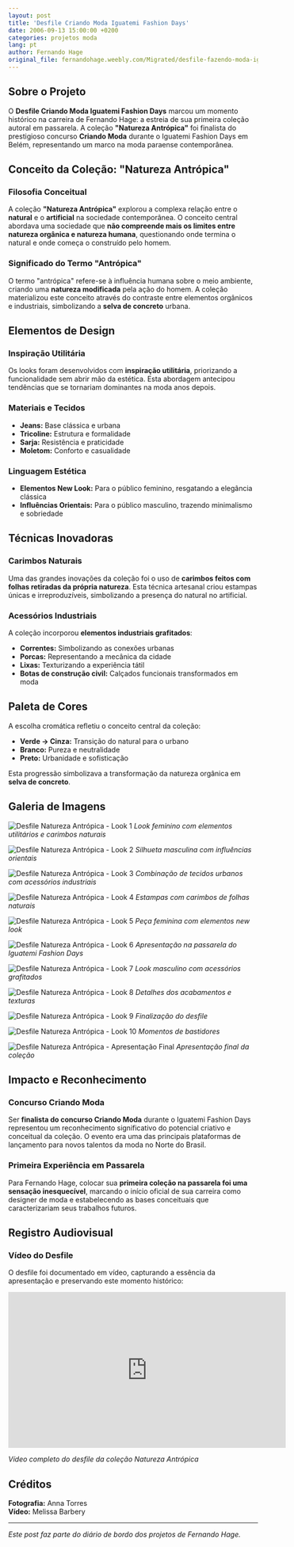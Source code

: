 ```yaml
---
layout: post
title: 'Desfile Criando Moda Iguatemi Fashion Days'
date: 2006-09-13 15:00:00 +0200
categories: projetos moda
lang: pt
author: Fernando Hage
original_file: fernandohage.weebly.com/Migrated/desfile-fazendo-moda-iguatemi-fashion-days.html
---
```


## Sobre o Projeto

O **Desfile Criando Moda Iguatemi Fashion Days** marcou um momento histórico na carreira de Fernando Hage: a estreia de sua primeira coleção autoral em passarela. A coleção **"Natureza Antrópica"** foi finalista do prestigioso concurso **Criando Moda** durante o Iguatemi Fashion Days em Belém, representando um marco na moda paraense contemporânea.

## Conceito da Coleção: "Natureza Antrópica"

### Filosofia Conceitual

A coleção **"Natureza Antrópica"** explorou a complexa relação entre o **natural** e o **artificial** na sociedade contemporânea. O conceito central abordava uma sociedade que **não compreende mais os limites entre natureza orgânica e natureza humana**, questionando onde termina o natural e onde começa o construído pelo homem.

### Significado do Termo "Antrópica"

O termo "antrópica" refere-se à influência humana sobre o meio ambiente, criando uma **natureza modificada** pela ação do homem. A coleção materializou este conceito através do contraste entre elementos orgânicos e industriais, simbolizando a **selva de concreto** urbana.

## Elementos de Design

### Inspiração Utilitária

Os looks foram desenvolvidos com **inspiração utilitária**, priorizando a funcionalidade sem abrir mão da estética. Esta abordagem antecipou tendências que se tornariam dominantes na moda anos depois.

### Materiais e Tecidos

- **Jeans:** Base clássica e urbana
- **Tricoline:** Estrutura e formalidade
- **Sarja:** Resistência e praticidade
- **Moletom:** Conforto e casualidade

### Linguagem Estética

- **Elementos New Look:** Para o público feminino, resgatando a elegância clássica
- **Influências Orientais:** Para o público masculino, trazendo minimalismo e sobriedade

## Técnicas Inovadoras

### Carimbos Naturais

Uma das grandes inovações da coleção foi o uso de **carimbos feitos com folhas retiradas da própria natureza**. Esta técnica artesanal criou estampas únicas e irreproduzíveis, simbolizando a presença do natural no artificial.

### Acessórios Industriais

A coleção incorporou **elementos industriais grafitados**:

- **Correntes:** Simbolizando as conexões urbanas
- **Porcas:** Representando a mecânica da cidade
- **Lixas:** Texturizando a experiência tátil
- **Botas de construção civil:** Calçados funcionais transformados em moda

## Paleta de Cores

A escolha cromática refletiu o conceito central da coleção:

- **Verde → Cinza:** Transição do natural para o urbano
- **Branco:** Pureza e neutralidade
- **Preto:** Urbanidade e sofisticação

Esta progressão simbolizava a transformação da natureza orgânica em **selva de concreto**.

## Galeria de Imagens

![Desfile Natureza Antrópica - Look 1](/assets/images/2006-09-13-desfile-iguatemi-fashion-days-criando-moda-01.jpg)
*Look feminino com elementos utilitários e carimbos naturais*

![Desfile Natureza Antrópica - Look 2](/assets/images/2006-09-13-desfile-iguatemi-fashion-days-criando-moda-02.jpg)
*Silhueta masculina com influências orientais*

![Desfile Natureza Antrópica - Look 3](/assets/images/2006-09-13-desfile-iguatemi-fashion-days-criando-moda-03.jpg)
*Combinação de tecidos urbanos com acessórios industriais*

![Desfile Natureza Antrópica - Look 4](/assets/images/2006-09-13-desfile-iguatemi-fashion-days-criando-moda-04.jpg)
*Estampas com carimbos de folhas naturais*

![Desfile Natureza Antrópica - Look 5](/assets/images/2006-09-13-desfile-iguatemi-fashion-days-criando-moda-05.jpg)
*Peça feminina com elementos new look*

![Desfile Natureza Antrópica - Look 6](/assets/images/2006-09-13-desfile-iguatemi-fashion-days-criando-moda-06.jpg)
*Apresentação na passarela do Iguatemi Fashion Days*

![Desfile Natureza Antrópica - Look 7](/assets/images/2006-09-13-desfile-iguatemi-fashion-days-criando-moda-07.jpg)
*Look masculino com acessórios grafitados*

![Desfile Natureza Antrópica - Look 8](/assets/images/2006-09-13-desfile-iguatemi-fashion-days-criando-moda-08.jpg)
*Detalhes dos acabamentos e texturas*

![Desfile Natureza Antrópica - Look 9](/assets/images/2006-09-13-desfile-iguatemi-fashion-days-criando-moda-09.jpg)
*Finalização do desfile*

![Desfile Natureza Antrópica - Look 10](/assets/images/2006-09-13-desfile-iguatemi-fashion-days-criando-moda-10.jpg)
*Momentos de bastidores*

![Desfile Natureza Antrópica - Apresentação Final](/assets/images/2006-09-13-desfile-iguatemi-fashion-days-criando-moda-11.jpg)
*Apresentação final da coleção*

## Impacto e Reconhecimento

### Concurso Criando Moda

Ser **finalista do concurso Criando Moda** durante o Iguatemi Fashion Days representou um reconhecimento significativo do potencial criativo e conceitual da coleção. O evento era uma das principais plataformas de lançamento para novos talentos da moda no Norte do Brasil.

### Primeira Experiência em Passarela

Para Fernando Hage, colocar sua **primeira coleção na passarela foi uma sensação inesquecível**, marcando o início oficial de sua carreira como designer de moda e estabelecendo as bases conceituais que caracterizariam seus trabalhos futuros.

## Registro Audiovisual

### Vídeo do Desfile

O desfile foi documentado em vídeo, capturando a essência da apresentação e preservando este momento histórico:

<iframe width="560" height="315" src="https://www.youtube.com/embed/D87jYV0G1IY" frameborder="0" allowfullscreen></iframe>

*Vídeo completo do desfile da coleção Natureza Antrópica*

## Créditos

**Fotografia:** Anna Torres  
**Vídeo:** Melissa Barbery

---

*Este post faz parte do diário de bordo dos projetos de Fernando Hage.*
